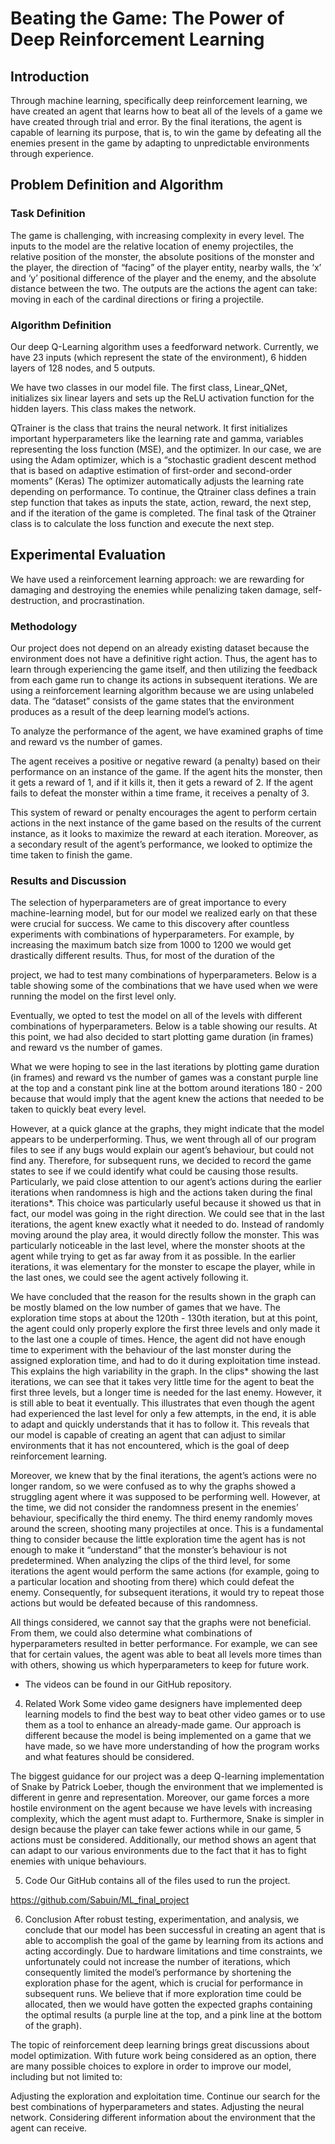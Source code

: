 # Beating the Game: The Power of Deep Reinforcement Learning

## Introduction
Through machine learning, specifically deep reinforcement learning, we have created an agent that learns how to beat all of the levels of a game we have created through trial and error. By the final iterations, the agent is capable of learning its purpose, that is, to win the game by defeating all the enemies present in the game by adapting to unpredictable environments through experience.

## Problem Definition and Algorithm 

### Task Definition
The game is challenging, with increasing complexity in every level. The inputs to the model are the relative location of enemy projectiles, the relative position of the monster, the absolute positions of the monster and the player, the direction of “facing” of the player entity, nearby walls, the ‘x’ and ‘y’ positional difference of the player and the enemy, and the absolute distance between the two. The outputs are the actions the agent can take: moving in each of the cardinal directions or firing a projectile. 

### Algorithm Definition

Our deep Q-Learning algorithm uses a feedforward network. Currently, we have 23 inputs (which represent the state of the environment), 6 hidden layers of 128 nodes, and 5 outputs. 

We have two classes in our model file. The first class, Linear_QNet, initializes six linear layers and sets up the ReLU activation function for the hidden layers. This class makes the network. 

QTrainer is the class that trains the neural network. It first initializes important hyperparameters like the learning rate and gamma, variables representing the loss function (MSE), and the optimizer. In our case, we are using the Adam optimizer, which is a “stochastic gradient descent method that is based on adaptive estimation of first-order and second-order moments” (Keras) The optimizer automatically adjusts the learning rate depending on performance. To continue, the Qtrainer class defines a train step function that takes as inputs the state, action, reward, the next step, and if the iteration of the game is completed. The final task of the Qtrainer class is to calculate the loss function and execute the next step. 

## Experimental Evaluation 
We have used a reinforcement learning approach: we are rewarding for damaging and destroying the enemies while penalizing taken damage, self-destruction, and procrastination. 

### Methodology
Our project does not depend on an already existing dataset because the environment does not have a definitive right action. Thus, the agent has to learn through experiencing the game itself, and then utilizing the feedback from each game run to change its actions in subsequent iterations. We are using a reinforcement learning algorithm because we are using unlabeled data. The “dataset” consists of the game states that the environment produces as a result of the deep learning model’s actions.

To analyze the performance of the agent, we have examined graphs of time and reward vs the number of games. 

The agent receives a positive or negative reward (a penalty) based on their performance on an instance of the game. If the agent hits the monster, then it gets a reward of 1, and if it kills it, then it gets a reward of 2. If the agent fails to defeat the monster within a time frame, it receives a penalty of 3. 

This system of reward or penalty encourages the agent to perform certain actions in the next instance of the game based on the results of the current instance, as it looks to maximize the reward at each iteration. Moreover, as a secondary result of the agent’s performance, we looked to optimize the time taken to finish the game.

### Results and Discussion
The selection of hyperparameters are of great importance to every machine-learning model, but for our model we realized early on that these were crucial for success. We came to this discovery after countless experiments with combinations of hyperparameters. For example, by increasing the maximum batch size from 1000 to 1200 we would get drastically different results. Thus, for most of the duration of the 



project, we had to test many combinations of hyperparameters. Below is a table showing some of the combinations that we have used when we were running the model on the first level only.

Eventually, we opted to test the model on all of the levels with different combinations of hyperparameters. Below is a table showing our results. At this point, we had also decided to start plotting game duration (in frames) and reward vs the number of games. 

What we were hoping to see in the last iterations by plotting game duration (in frames) and reward vs the number of games was a constant purple line at the top and a constant pink line at the bottom around iterations 180 - 200 because that would imply that the agent knew the actions that needed to be taken to quickly beat every level. 

However, at a quick glance at the graphs, they might indicate that the model appears to be underperforming. Thus, we went through all of our program files to see if any bugs would explain our agent’s behaviour, but could not find any. Therefore, for subsequent runs, we decided to record the game states to see if we could identify what could be causing those results. Particularly, we paid close attention to our agent’s actions during the earlier iterations when randomness is high and the actions taken during the final iterations*. This choice was particularly useful because it showed us that in fact, our model was going in the right direction. We could see that in the last iterations, the agent knew exactly what it needed to do. Instead of randomly moving around the play area, it would directly follow the monster. This was particularly noticeable in the last level, where the monster shoots at the agent while trying to get as far away from it as possible. In the earlier iterations, it was elementary for the monster to escape the player, while in the last ones, we could see the agent actively following it. 

We have concluded that the reason for the results shown in the graph can be mostly blamed on the low number of games that we have. The exploration time stops at about the 120th - 130th iteration, but at this point, the agent could only properly explore the first three levels and only made it to the last one a couple of times. Hence, the agent did not have enough time to experiment with the behaviour of the last monster during the assigned exploration time, and had to do it during exploitation time instead. This explains the high variability in the graph. In the clips* showing the last iterations, we can see that it takes very little time for the agent to beat the first three levels, but a longer time is needed for the last enemy. However,  it is still able to beat it eventually. This illustrates that even though the agent had experienced the last level for only a few attempts, in the end, it is able to adapt and quickly understands that it has to follow it. This reveals that our model is capable of creating an agent that can adjust to similar environments that it has not encountered, which is the goal of deep reinforcement learning. 

Moreover, we knew that by the final iterations, the agent’s actions were no longer random, so we were confused as to why the graphs showed a struggling agent where it was supposed to be performing well. However, at the time, we did not consider the randomness present in the enemies’ behaviour, specifically the third enemy. The third enemy randomly moves around the screen, shooting many projectiles at once. This is a fundamental thing to consider because the little exploration time the agent has is not enough to make it “understand” that the monster’s behaviour is not predetermined. When analyzing the clips of the third level, for some iterations the agent would perform the same actions (for example, going to a particular location and shooting from there) which could defeat the enemy. Consequently, for subsequent iterations, it would try to repeat those actions but would be defeated because of this randomness. 

All things considered, we cannot say that the graphs were not beneficial. From them, we could also determine what combinations of hyperparameters resulted in better performance. For example, we can see that for certain values, the agent was able to beat all levels more times than with others, showing us which hyperparameters to keep for future work. 

* The videos can be found in our GitHub repository.
 
4. Related Work
Some video game designers have implemented deep learning models to find the best way to beat other video games or to use them as a tool to enhance an already-made game. Our approach is different because the model is being implemented on a game that we have made, so we have more understanding of how the program works and what features should be considered. 

The biggest guidance for our project was a deep Q-learning implementation of Snake by Patrick Loeber, though the environment that we implemented is different in genre and representation. Moreover, our game forces a more hostile environment on the agent because we have levels with increasing complexity, which the agent must adapt to. Furthermore, Snake is simpler in design because the player can take fewer actions while in our game, 5 actions must be considered. Additionally, our method shows an agent that can adapt to our various environments due to the fact that it has to fight enemies with unique behaviours. 

5. Code
Our GitHub contains all of the files used to run the project. 

https://github.com/Sabuin/ML_final_project

6. Conclusion 
After robust testing, experimentation, and analysis, we conclude that our model has been successful in creating an agent that is able to accomplish the goal of the game by learning from its actions and acting accordingly. Due to hardware limitations and time constraints, we unfortunately could not increase the number of iterations, which consequently limited the model’s performance by shortening the exploration phase for the agent, which is crucial for performance in subsequent runs. We believe that if more exploration time could be allocated, then we would have gotten the expected graphs containing the optimal results (a purple line at the top, and a pink line at the bottom of the graph). 

The topic of reinforcement deep learning brings great discussions about model optimization. With future work being considered as an option, there are many possible choices to explore in order to improve our model, including but not limited to:

Adjusting the exploration and exploitation time.
Continue our search for the best combinations of hyperparameters and states. 
Adjusting the neural network.
Considering different information about the environment that the agent can receive. 














